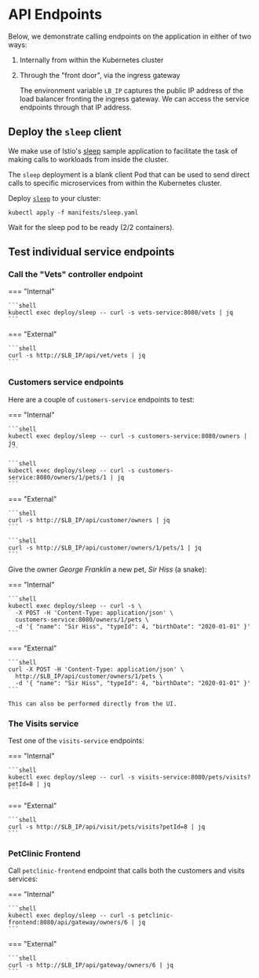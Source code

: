 # API Endpoints

Below, we demonstrate calling endpoints on the application in either of two ways:

1. Internally from within the Kubernetes cluster
1. Through the "front door", via the ingress gateway

    The environment variable `LB_IP` captures the public IP address of the load balancer fronting the ingress gateway.  We can access the service endpoints through that IP address.

## Deploy the `sleep` client

We make use of Istio's [sleep](https://github.com/istio/istio/tree/master/samples/sleep) sample application to facilitate the task of making calls to workloads from inside the cluster.

The `sleep` deployment is a blank client Pod that can be used to send direct calls to specific microservices from within the Kubernetes cluster.

Deploy [`sleep`](https://github.com/spring-petclinic/spring-petclinic-istio/blob/master/manifests/sleep.yaml) to your cluster:

```shell
kubectl apply -f manifests/sleep.yaml
```

Wait for the sleep pod to be ready (2/2 containers).


## Test individual service endpoints

### Call the "Vets" controller endpoint

=== "Internal"

    ```shell
    kubectl exec deploy/sleep -- curl -s vets-service:8080/vets | jq
    ```

=== "External"

    ```shell
    curl -s http://$LB_IP/api/vet/vets | jq
    ```

### Customers service endpoints 

Here are a couple of `customers-service` endpoints to test:

=== "Internal"

    ```shell
    kubectl exec deploy/sleep -- curl -s customers-service:8080/owners | jq
    ```

    ```shell
    kubectl exec deploy/sleep -- curl -s customers-service:8080/owners/1/pets/1 | jq
    ```

=== "External"

    ```shell
    curl -s http://$LB_IP/api/customer/owners | jq
    ```

    ```shell
    curl -s http://$LB_IP/api/customer/owners/1/pets/1 | jq
    ```

Give the owner _George Franklin_ a new pet, _Sir Hiss_ (a snake):

=== "Internal"

    ```shell
    kubectl exec deploy/sleep -- curl -s \
      -X POST -H 'Content-Type: application/json' \
      customers-service:8080/owners/1/pets \
      -d '{ "name": "Sir Hiss", "typeId": 4, "birthDate": "2020-01-01" }'
    ```

=== "External"

    ```shell
    curl -X POST -H 'Content-Type: application/json' \
      http://$LB_IP/api/customer/owners/1/pets \
      -d '{ "name": "Sir Hiss", "typeId": 4, "birthDate": "2020-01-01" }'
    ```

    This can also be performed directly from the UI.

### The Visits service

Test one of the `visits-service` endpoints:

=== "Internal"

    ```shell
    kubectl exec deploy/sleep -- curl -s visits-service:8080/pets/visits?petId=8 | jq
    ```

=== "External"

    ```shell
    curl -s http://$LB_IP/api/visit/pets/visits?petId=8 | jq
    ```

### PetClinic Frontend

Call `petclinic-frontend` endpoint that calls both the customers and visits services:

=== "Internal"

    ```shell
    kubectl exec deploy/sleep -- curl -s petclinic-frontend:8080/api/gateway/owners/6 | jq
    ```

=== "External"

    ```shell
    curl -s http://$LB_IP/api/gateway/owners/6 | jq
    ```
